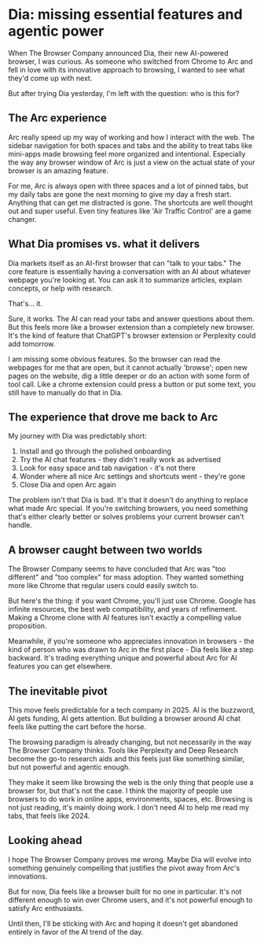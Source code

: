 # Dia: missing essential features and agentic power

When The Browser Company announced Dia, their new AI-powered browser, I was curious. As someone who switched from Chrome to Arc and fell in love with its innovative approach to browsing, I wanted to see what they'd come up with next.

But after trying Dia yesterday, I'm left with the question: who is this for?

## The Arc experience

Arc really speed up my way of working and how I interact with the web. The sidebar navigation for both spaces and tabs and the ability to treat tabs like mini-apps made browsing feel more organized and intentional. Especially the way any browser window of Arc is just a view on the actual state of your browser is an amazing feature.

For me, Arc is always open with three spaces and a lot of pinned tabs, but my daily tabs are gone the next morning to give my day a fresh start. Anything that can get me distracted is gone. The shortcuts are well thought out and super useful. Even tiny features like 'Air Traffic Control' are a game changer.

## What Dia promises vs. what it delivers

Dia markets itself as an AI-first browser that can "talk to your tabs." The core feature is essentially having a conversation with an AI about whatever webpage you're looking at. You can ask it to summarize articles, explain concepts, or help with research.

That's... it.

Sure, it works. The AI can read your tabs and answer questions about them. But this feels more like a browser extension than a completely new browser. It's the kind of feature that ChatGPT's browser extension or Perplexity could add tomorrow.

I am missing some obvious features. So the browser can read the webpages for me that are open, but it cannot actually 'browse'; open new pages on the website, dig a little deeper or do an action with some form of tool call. Like a chrome extension could press a button or put some text, you still have to manually do that in Dia.

## The experience that drove me back to Arc

My journey with Dia was predictably short:

1. Install and go through the polished onboarding
2. Try the AI chat features - they didn't really work as advertised
3. Look for easy space and tab navigation - it's not there
4. Wonder where all nice Arc settings and shortcuts went - they're gone
6. Close Dia and open Arc again

The problem isn't that Dia is bad. It's that it doesn't do anything to replace what made Arc special. If you're switching browsers, you need something that's either clearly better or solves problems your current browser can't handle.

## A browser caught between two worlds

The Browser Company seems to have concluded that Arc was "too different" and "too complex" for mass adoption. They wanted something more like Chrome that regular users could easily switch to.

But here's the thing: if you want Chrome, you'll just use Chrome. Google has infinite resources, the best web compatibility, and years of refinement. Making a Chrome clone with AI features isn't exactly a compelling value proposition.

Meanwhile, if you're someone who appreciates innovation in browsers - the kind of person who was drawn to Arc in the first place - Dia feels like a step backward. It's trading everything unique and powerful about Arc for AI features you can get elsewhere.

## The inevitable pivot

This move feels predictable for a tech company in 2025. AI is the buzzword, AI gets funding, AI gets attention. But building a browser around AI chat feels like putting the cart before the horse.

The browsing paradigm is already changing, but not necessarily in the way The Browser Company thinks. Tools like Perplexity and Deep Research become the go-to research aids and this feels just like something similar, but not powerful and agentic enough.

They make it seem like browsing the web is the only thing that people use a browser for, but that's not the case. I think the majority of people use browsers to do work in online apps, environments, spaces, etc. Browsing is not just reading, it's mainly doing work. I don't need AI to help me read my tabs, that feels like 2024.

## Looking ahead

I hope The Browser Company proves me wrong. Maybe Dia will evolve into something genuinely compelling that justifies the pivot away from Arc's innovations.

But for now, Dia feels like a browser built for no one in particular. It's not different enough to win over Chrome users, and it's not powerful enough to satisfy Arc enthusiasts.

Until then, I'll be sticking with Arc and hoping it doesn't get abandoned entirely in favor of the AI trend of the day. 

